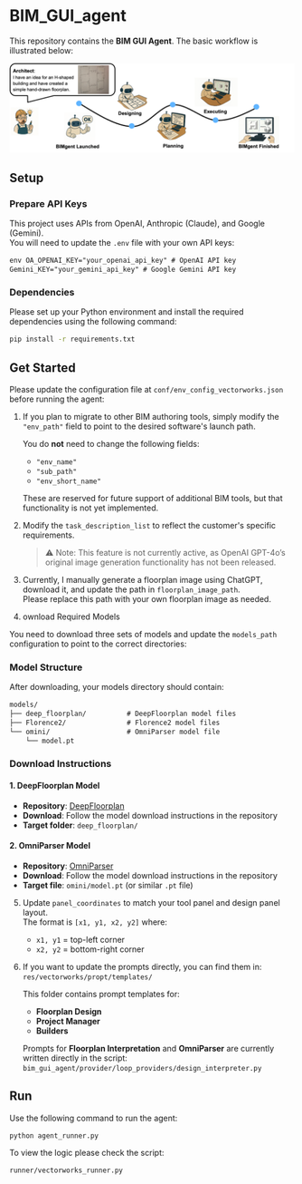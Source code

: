 # BIM_GUI_agent
This repository contains the **BIM GUI Agent**. The basic workflow is illustrated below:

![Workflow Diagram](docs/BIMgent_images/general_workflow1.png)


## Setup

### Prepare API Keys

This project uses APIs from OpenAI, Anthropic (Claude), and Google (Gemini).  
You will need to update the `.env` file with your own API keys:
```
env OA_OPENAI_KEY="your_openai_api_key" # OpenAI API key 
Gemini_KEY="your_gemini_api_key" # Google Gemini API key 
```


### Dependencies
Please set up your Python environment and install the required dependencies using the following command:
```bash
pip install -r requirements.txt
```

## Get Started

Please update the configuration file at `conf/env_config_vectorworks.json` before running the agent:

1. If you plan to migrate to other BIM authoring tools, simply modify the `"env_path"` field to point to the desired software's launch path.

    You do **not** need to change the following fields:
    - `"env_name"`
    - `"sub_path"`
    - `"env_short_name"`

    These are reserved for future support of additional BIM tools, but that functionality is not yet implemented.

2. Modify the `task_description_list` to reflect the customer's specific requirements.  
   > ⚠️ Note: This feature is not currently active, as OpenAI GPT-4o’s original image generation functionality has not been released.

3. Currently, I manually generate a floorplan image using ChatGPT, download it, and update the path in `floorplan_image_path`.  
   Please replace this path with your own floorplan image as needed.

4. ownload Required Models

You need to download three sets of models and update the `models_path` configuration to point to the correct directories:

### Model Structure
After downloading, your models directory should contain:
```
models/
├── deep_floorplan/          # DeepFloorplan model files
├── Florence2/               # Florence2 model files  
└── omini/                   # OmniParser model file
    └── model.pt
```

### Download Instructions

#### 1. DeepFloorplan Model
- **Repository**: [DeepFloorplan](https://github.com/zlzeng/DeepFloorplan)
- **Download**: Follow the model download instructions in the repository
- **Target folder**: `deep_floorplan/`

#### 2. OmniParser Model
- **Repository**: [OmniParser](https://github.com/microsoft/OmniParser)
- **Download**: Follow the model download instructions in the repository
- **Target file**: `omini/model.pt` (or similar `.pt` file)


5. Update `panel_coordinates` to match your tool panel and design panel layout.  
   The format is `[x1, y1, x2, y2]` where:
   - `x1, y1` = top-left corner  
   - `x2, y2` = bottom-right corner

6. If you want to update the prompts directly, you can find them in:
   `res/vectorworks/propt/templates/`

   This folder contains prompt templates for:
   - **Floorplan Design**
   - **Project Manager**
   - **Builders**

   Prompts for **Floorplan Interpretation** and **OmniParser** are currently written directly in the script:
   `bim_gui_agent/provider/loop_providers/design_interpreter.py`


## Run

Use the following command to run the agent:

```bash
python agent_runner.py
```

To view the logic please check the script:
```
runner/vectorworks_runner.py
```
